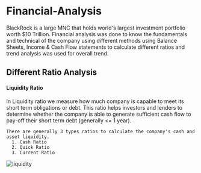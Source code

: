 # Financial-Analysis
BlackRock is a large MNC that holds world's largest investment portfolio worth $10 Trillion. Financial analysis was done to know the fundamentals and technical of the company using different methods using Balance Sheets, Income &amp; Cash Flow statements to calculate different ratios and trend analysis was used for overall trend.

## Different Ratio Analysis
  #### Liquidity Ratio
  In Liquidity ratio we measure how much company is capable to meet its short term obligations or debt. This ratio helps investors and lenders to determine whether the company is able to generate sufficient cash flow to pay-off their short term debt (generally <= 1 year). 
  ```
  There are generally 3 types ratios to calculate the company's cash and asset liquidity.
    1. Cash Ratio
    2. Quick Ratio
    3. Current Ratio
  ```  
  ![liquidity](https://user-images.githubusercontent.com/107895872/236649548-9ed09ee4-f66e-4706-b386-3b26547d246a.jpg)

        
